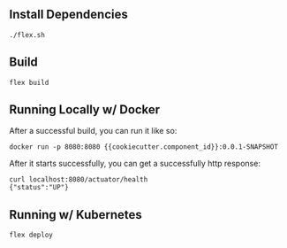 ## Install Dependencies

    ./flex.sh

## Build

    flex build

## Running Locally w/ Docker

After a successful build, you can run it like so:

    docker run -p 8080:8080 {{cookiecutter.component_id}}:0.0.1-SNAPSHOT

After it starts successfully, you can get a successfully http response:

    curl localhost:8080/actuator/health
    {"status":"UP"}

## Running w/ Kubernetes

    flex deploy
